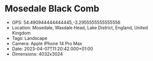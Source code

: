 # Mosedale Black Comb

- GPS: 54.490944444444445,-3.2955555555555556
- Location: Mosedale, Wasdale Head, Lake District, England, United Kingdom
- Tags: Landscape
- Camera: Apple iPhone 14 Pro Max
- Date: 2023-04-07T11:20:42.000+01:00
- Dimensions: 4032x3024
